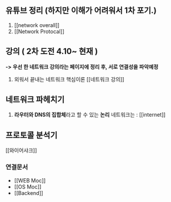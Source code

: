 ## 유튜브 정리 (하지만 이해가 어려워서 1차 포기.)
1. [[network overall]]
2. [[Network Protocal]]


## 강의 ( 2차 도전 4.10~ 현재 )
**-> 우선 한 네트워크 강의라는 페이지에 정리 후, 서로 연결성을 파악예정**
1. 외워서 끝내는 네트워크 핵심이론 [[네트워크 강의]]


## 네트워크 파헤치기
1.  **라우터와 DNS의 집합체**라고 할 수 있는 **논리** 네트워크는 : [[internet]]


## 프로토콜 분석기
[[와이어샤크]]


### 연결문서
-  [[WEB Moc]]
- [[OS Moc]]
- [[Backend]]
